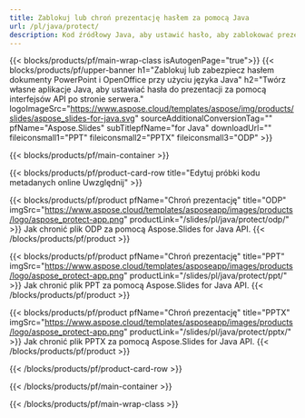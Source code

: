 ```yaml
---
title: Zablokuj lub chroń prezentację hasłem za pomocą Java
url: /pl/java/protect/
description: Kod źródłowy Java, aby ustawić hasło, aby zablokować prezentację
---
```


{{< blocks/products/pf/main-wrap-class isAutogenPage="true">}}
{{< blocks/products/pf/upper-banner h1="Zablokuj lub zabezpiecz hasłem dokumenty PowerPoint i OpenOffice przy użyciu języka Java" h2="Twórz własne aplikacje Java, aby ustawiać hasła do prezentacji za pomocą interfejsów API po stronie serwera." logoImageSrc="https://www.aspose.cloud/templates/aspose/img/products/slides/aspose_slides-for-java.svg" sourceAdditionalConversionTag="" pfName="Aspose.Slides" subTitlepfName="for Java" downloadUrl="" fileiconsmall1="PPT" fileiconsmall2="PPTX" fileiconsmall3="ODP" >}}

{{< blocks/products/pf/main-container >}}

{{< blocks/products/pf/product-card-row title="Edytuj próbki kodu metadanych online Uwzględnij" >}}

{{< blocks/products/pf/product pfName="Chroń prezentację" title="ODP" imgSrc="https://www.aspose.cloud/templates/asposeapp/images/products/logo/aspose_protect-app.png" productLink="/slides/pl/java/protect/odp/" >}}
Jak chronić plik ODP za pomocą Aspose.Slides for Java API.
{{< /blocks/products/pf/product >}}

{{< blocks/products/pf/product pfName="Chroń prezentację" title="PPT" imgSrc="https://www.aspose.cloud/templates/asposeapp/images/products/logo/aspose_protect-app.png" productLink="/slides/pl/java/protect/ppt/" >}}
Jak chronić plik PPT za pomocą Aspose.Slides for Java API.
{{< /blocks/products/pf/product >}}

{{< blocks/products/pf/product pfName="Chroń prezentację" title="PPTX" imgSrc="https://www.aspose.cloud/templates/asposeapp/images/products/logo/aspose_protect-app.png" productLink="/slides/pl/java/protect/pptx/" >}}
Jak chronić plik PPTX za pomocą Aspose.Slides for Java API.
{{< /blocks/products/pf/product >}}



{{< /blocks/products/pf/product-card-row >}}

{{< /blocks/products/pf/main-container >}}
    
{{< /blocks/products/pf/main-wrap-class >}}